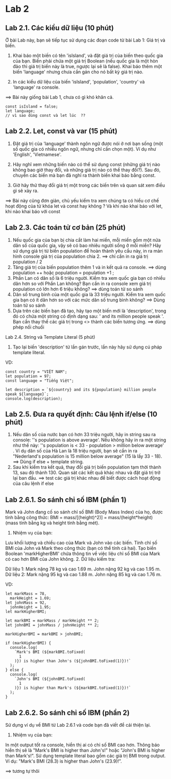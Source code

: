 # Lab 2

## Lab 2.1. Các kiểu dữ liệu (10 phút)

Ở bài Lab này, bạn sẽ tiếp tục sử dụng các đoạn code từ bài Lab 1: Giá trị và biến.

1. Khai báo một biến có tên 'isIsland', và đặt giá trị của biến theo quốc gia của bạn. Biến phải chứa một giá trị Boolean (nếu quốc gia là một hòn đảo thì giá trị biến này là true, ngược lại sẽ là false). Khai báo thêm một biến 'language' nhưng chưa cần gán cho nó bất kỳ giá trị nào.

2. In các kiểu dữ liệu của biến 'isIsland', 'population', 'country' và 'language' ra console.

==> Bài này giống bài Lab 1, chưa có gì khó khăn cả.

```
const isIsland = false;
let language;
// vì sao dùng const và let lúc  ??
```

## Lab 2.2. Let, const và var (15 phút)

1. Đặt giá trị của 'language' thành ngôn ngữ được nói ở nơi bạn sống (một số quốc gia có nhiều ngôn ngữ, nhưng chỉ cần chọn một). Ví dụ như 'English', 'Vietnamese'.

2. Hãy nghĩ xem những biến nào có thể sử dụng const (những giá trị nào không bao giờ thay đổi, và những giá trị nào có thể thay đổi?). Sau đó, chuyển các biến mà bạn đã nghĩ ra thành biến khai báo bằng const.

3. Giờ hãy thử thay đổi giá trị một trong các biến trên và quan sát xem điều gì sẽ xảy ra.

==> Bài này cũng đơn giản, chủ yếu kiểm tra xem chúng ta có hiểu cơ chế hoạt động của từ khóa let và const hay không ?
Và khi nào khai báo với let, khi nào khai báo với const

## Lab 2.3. Các toán tử cơ bản (25 phút)

1. Nếu quốc gia của bạn bị chia cắt làm hai miền, mỗi miền gồm một nửa dân số của quốc gia, vậy sẽ có bao nhiêu người sống ở mỗi miền? Hãy sử dụng giá trị từ biến population để hoàn thành yêu cầu này, in ra màn hình console giá trị của population chia 2.
   ==> chỉ cần in ra giá trị population / 2
2. Tăng giá trị của biến population thêm 1 và in kết quả ra console.
   ==> dùng population ++ hoặc population = population +1 ;
3. Phần Lan có dân số là 6 triệu người. Kiểm tra xem quốc gia bạn có nhiều dân hơn so với Phần Lan không? Bạn cần in ra console xem giá trị population có lớn hơn 6 triệu không?
   ==> dùng toán tử so sánh
4. Dân số trung bình của một quốc gia là 33 triệu người. Kiểm tra xem quốc gia bạn có ít dân hơn so với các mức dân số trung bình không?
   ==> Dùng toán tử so sánh
5. Dựa trên các biến bạn đã tạo, hãy tạo một biến mới là 'description', trong đó có chứa một string có định dạng sau: '<country> and its <population> million people speak <language>'. Bạn cần thay thế các giá trị trong <> thành các biến tương ứng.
   ==> dùng phép nối chuổi

Lab 2.4. String và Template Literal (5 phút)

1. Tạo lại biến 'description' từ lần gán trước, lần này hãy sử dụng cú pháp template literal.

VD:

```
const country = "VIỆT NAM";
let population = 97;
const language = "Tiếng Việt";

let description = `${country} and its ${population} million people speak ${language}`;
console.log(description);

```

## Lab 2.5. Đưa ra quyết định: Câu lệnh if/else (10 phút)

1. Nếu dân số của nước bạn có hơn 33 triệu người, hãy in string sau ra console: '<country>'s population is above average'. Nếu không hãy in ra một string như thế này: '<country>'s population is < 33 - population > million below average' . Ví dụ dân số của Hà Lan là 18 triệu người, bạn sẽ cần in ra "Nederland's population is 15 million below average" (15 là lấy 33 - 18).
   ==> Dùng if else + template string.
2. Sau khi kiểm tra kết quả, thay đổi giá trị biến population tạm thời thành 13, sau đó thành 130. Quan sát các kết quả khác nhau và đặt giá trị trở lại ban đầu.
   ==> test các giá trị khác nhau để biết được cách hoạt động của câu lệnh if else

## Lab 2.6.1. So sánh chỉ số IBM (phần 1)

Mark và John đang cố so sánh chỉ số BMI (Body Mass Index) của họ, được tính bằng công thức: BMI = mass/[(height)^2)] = mass/(height\*height) (mass tính bằng kg và height tính bằng mét).

1. Nhiệm vụ của bạn:

Lưu khối lượng và chiều cao của Mark và John vào các biến.
Tính chỉ số BMI của John và Mark theo công thức (bạn có thể tính cả hai).
Tạo biến Boolean 'markHigherBMI' chứa thông tin về việc liệu chỉ số BMI của Mark có cao hơn BMI của John không. 2. Dữ liệu kiểm tra:

Dữ liệu 1: Mark nặng 78 kg và cao 1.69 m. John nặng 92 kg và cao 1.95 m.
Dữ liệu 2: Mark nặng 95 kg và cao 1.88 m. John nặng 85 kg và cao 1.76 m.

VD:

```
let markMass = 78,
  markHeight = 1.69;
let johnMass = 92,
  johnHeight = 1.95;
let markHigherBMI;

let markBMI = markMass / markHeight ** 2;
let johnBMI = johnMass / johnHeight ** 2;

markHigherBMI = markBMI > johnBMI;

if (markHigherBMI) {
  console.log(
    `Mark's BMI (${markBMI.toFixed(
      1
    )}) is higher than John's (${johnBMI.toFixed(1)})!`
  );
} else {
  console.log(
    `John's BMI (${johnBMI.toFixed(
      1
    )}) is higher than Mark's (${markBMI.toFixed(1)})!`
  );
}
```

## Lab 2.6.2. So sánh chỉ số IBM (phần 2)

Sử dụng ví dụ về BMI từ Lab 2.6.1 và code bạn đã viết để cải thiện lại.

1. Nhiệm vụ của bạn:

In một output tốt ra console, hiển thị ai có chỉ số BMI cao hơn. Thông báo hiển thị sẽ là "Mark's BMI is higher than John's!" hoặc "John's BMI is higher than Mark's!".
Sử dụng template literal bao gồm các giá trị BMI trong output. Ví dụ: "Mark's BMI (28.3) is higher than John's (23.9)!”.

==> tương tự thôi
